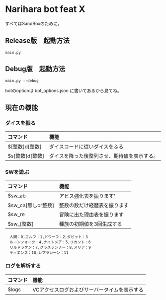 # Narihara bot feat X
すべてはSandBoxのために。
## Release版　起動方法
```
main.py
```
## Debug版　起動方法
```
main.py --debug
```
botのoptionは bot_options.json に書いてあるから見てね。

## 現在の機能
### ダイスを振る

|コマンド|機能|
|:-|:-|
|$[整数]d[整数] |ダイスコードに従いダイスをふる|
|$s[整数]d[整数] |ダイスを降った後整列させ、期待値を表示する。

 ### SWを遊ぶ
 |コマンド|機能|
 |:-|:-|
  |$sw_ab| アビス強化表を振ります'|
  |$sw_ca[無しor整数]| 整数の数だけ経歴表を振ります|
  |$sw_re| 冒険に出た理由表を振ります|
  |$sw_[整数]|種族の初期値を3回生成する|
```
  人間：0,エルフ：1,ドワーフ：2,タビット：3
  ルーンフォーク：4,ナイトメア：5,リカント：6
  リルドラケン：7,グラスランナー：8,メリア：9
  ティエンス：10,レプラカーン：11
  ```
  ### ログを解析する
  |コマンド|機能|
  |:-|:-|
  |$logs| VCアクセスログおよびサーバータイムを表示する|
